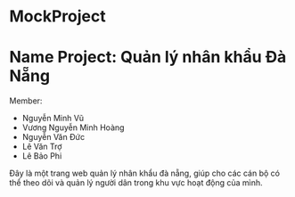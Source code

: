 # MockProject
# Name Project: Quản lý nhân khẩu Đà Nẵng
Member: 
- Nguyễn Minh Vũ
- Vương Nguyễn Minh Hoàng
- Nguyễn Văn Đức
- Lê Văn Trợ
- Lê Bảo Phi

Đây là một trang web quản lý nhân khẩu đà nẵng, giúp cho các cán bộ có thể theo dõi và quản lý người dân trong khu vực hoạt động của mình.
